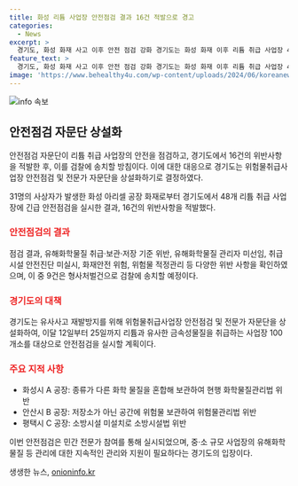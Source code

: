 ```yaml
---
title: 화성 리튬 사업장 안전점검 결과 16건 적발으로 경고
categories:
  - News
excerpt: >
  경기도, 화성 화재 사고 이후 안전 점검 강화 경기도는 화성 화재 이후 리튬 취급 사업장 48곳을 긴급 안전점검한 결과, 16건의 위반사항을 적발했다. 이 중 9건은 형사처벌 대상으로 검찰에 송치될 예정이며, 안전점검 관련 전문가 자문단을 상설화하여 유사한 사고 재발 방지 대책을 추진 중이다. 현황에 대한 자세한 내용은 아래에서 확인할 수 있다.
feature_text: >
  경기도, 화성 화재 사고 이후 안전 점검 강화 경기도는 화성 화재 이후 리튬 취급 사업장 48곳을 긴급 안전점검한 결과, 16건의 위반사항을 적발했다. 이 중 9건은 형사처벌 대상으로 검찰에 송치될 예정이며, 안전점검 관련 전문가 자문단을 상설화하여 유사한 사고 재발 방지 대책을 추진 중이다. 현황에 대한 자세한 내용은 아래에서 확인할 수 있다.
image: 'https://www.behealthy4u.com/wp-content/uploads/2024/06/koreanews.jpg'
---
```


<p><img src="https://www.behealthy4u.com/wp-content/uploads/2024/06/koreanews.jpg" alt="info 속보" /></p>

<h2 data-ke-size="size26">안전점검 자문단 상설화</h2>

<p>안전점검 자문단이 리튬 취급 사업장의 안전을 점검하고, 경기도에서 16건의 위반사항을 적발한 후, 이를 검찰에 송치할 방침이다. 이에 대한 대응으로 경기도는 위험물취급사업장 안전점검 및 전문가 자문단을 상설화하기로 결정하였다.</p>

<p data-ke-size="size16">31명의 사상자가 발생한 화성 아리셀 공장 화재로부터 경기도에서 48개 리튬 취급 사업장에 긴급 안전점검을 실시한 결과, 16건의 위반사항을 적발했다.</p>

<h3><b><span style="color: #ee2323;">안전점검의 결과</span></b></h3>

<p>점검 결과, 유해화학물질 취급·보관·저장 기준 위반, 유해화학물질 관리자 미선임, 취급시설 안전진단 미실시, 화재안전 위험, 위험물 적정관리 등 다양한 위반 사항을 확인하였으며, 이 중 9건은 형사처벌건으로 검찰에 송치할 예정이다.</p>

<h3><b><span style="color: #ee2323;">경기도의 대책</span></b></h3>

<p>경기도는 유사사고 재발방지를 위해 위험물취급사업장 안전점검 및 전문가 자문단을 상설화하여, 이달 12일부터 25일까지 리튬과 유사한 금속성물질을 취급하는 사업장 100개소를 대상으로 안전점검을 실시할 계획이다.</p>

<h3><b><span style="color: #ee2323;">주요 지적 사항</span></b></h3>

<ul>
<li>화성시 A 공장: 종류가 다른 화학 물질을 혼합해 보관하여 현행 화학물질관리법 위반</li>
<li>안산시 B 공장: 저장소가 아닌 공간에 위험물 보관하여 위험물관리법 위반</li>
<li>평택시 C 공장: 소방시설 미설치로 소방시설법 위반</li>
</ul>

<p>이번 안전점검은 민간 전문가 참여를 통해 실시되었으며, 중‧소 규모 사업장의 유해화학물질 등 관리에 대한 지속적인 관리와 지원이 필요하다는 경기도의 입장이다.</p>
생생한 뉴스, <a href="https://onioninfo.kr" rel="dofollow">onioninfo.kr</a>


